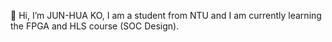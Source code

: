 👋 Hi, I’m JUN-HUA KO, I am a student from NTU and I am currently learning the FPGA and HLS course (SOC Design).

<!---
👋 Hi, I’m JUN-HUA KO, I am a student from NTU and I am currently learning the FPGA and HLS course (SOC Design).
--->
